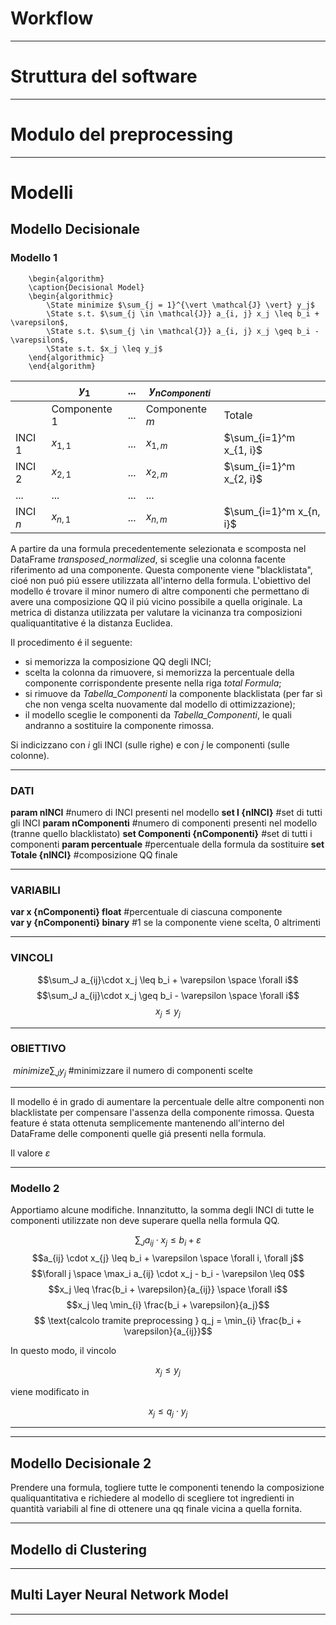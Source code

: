 # Workflow


-----

# Struttura del software


-----

# Modulo del preprocessing

-----

# Modelli

## Modello Decisionale
### Modello 1
```pseudo
	\begin{algorithm}
	\caption{Decisional Model}
	\begin{algorithmic}
		\State minimize $\sum_{j = 1}^{\vert \mathcal{J} \vert} y_j$
		\State s.t. $\sum_{j \in \mathcal{J}} a_{i, j} x_j \leq b_i + \varepsilon$,
		\State s.t. $\sum_{j \in \mathcal{J}} a_{i, j} x_j \geq b_i - \varepsilon$,
		\State s.t. $x_j \leq y_j$
	\end{algorithmic}
	\end{algorithm}
```

|          | $y_1$          | ... | $y_{nComponenti}$ |                         |
| -------- | -------------- | --- | ----------------- | ----------------------- |
|          | Componente $1$ | ... | Componente $m$    | Totale                  |
| INCI $1$ | $x_{1,1}$      | ... | $x_{1,m}$         | $\sum_{i=1}^m x_{1, i}$ |
| INCI $2$ | $x_{2,1}$      | ... | $x_{2, m}$        | $\sum_{i=1}^m x_{2, i}$ |
| ...      | ...            | ... | ...               |                         |
| INCI $n$ | $x_{n,1}$      | ... | $x_{n, m}$        | $\sum_{i=1}^m x_{n, i}$ |

A partire da una formula precedentemente selezionata e scomposta nel DataFrame _transposed_normalized_, si sceglie una colonna facente riferimento ad una componente. Questa componente viene "blacklistata", cioé non puó piú essere utilizzata all'interno della formula. L'obiettivo del modello é trovare il minor numero di altre componenti che permettano di avere una composizione QQ il piú vicino possibile a quella originale. La metrica di distanza utilizzata per valutare la vicinanza tra composizioni qualiquantitative é la distanza Euclidea.

Il procedimento é il seguente:

- si memorizza la composizione QQ degli INCI;
- scelta la colonna da rimuovere, si memorizza la percentuale della componente corrispondente presente nella riga _total Formula_;
- si rimuove da _Tabella_Componenti_ la componente blacklistata (per far sì che non venga scelta nuovamente dal modello di ottimizzazione);
- il modello sceglie le componenti da _Tabella_Componenti_, le quali andranno a sostituire la componente rimossa.

Si indicizzano con $i$ gli INCI (sulle righe) e con $j$ le componenti (sulle colonne).

-------
### DATI
**param nINCI** \#numero di INCI presenti nel modello
**set I {nINCI}** \#set di tutti gli INCI
**param nComponenti** \#numero di componenti presenti nel modello (tranne quello blacklistato)
**set Componenti {nComponenti}** \#set di tutti i componenti
**param percentuale** \#percentuale della formula da sostituire
**set Totale {nINCI}** \#composizione QQ finale

----------
### VARIABILI
**var x {nComponenti} float** \#percentuale di ciascuna componente  
**var y {nComponenti} binary** #1 se la componente viene scelta, 0 altrimenti

------
### VINCOLI

$$\sum_J a_{ij}\cdot x_j \leq b_i + \varepsilon \space \forall i$$
$$\sum_J a_{ij}\cdot x_j \geq b_i - \varepsilon \space \forall i$$
$$x_j \leq y_j$$


------


### OBIETTIVO

 $minimize \sum_J y_j$  \#minimizzare il numero di componenti scelte

-----

Il modello é in grado di aumentare la percentuale delle altre componenti non blacklistate per compensare l'assenza della componente rimossa. Questa feature é stata ottenuta semplicemente mantenendo all'interno del DataFrame delle componenti quelle giá presenti nella formula.

Il valore $\varepsilon$


-----

### Modello 2

Apportiamo alcune modifiche. Innanzitutto, la somma degli INCI di tutte le componenti utilizzate non deve superare quella nella formula QQ.

$$\sum_J a_{ij}\cdot x_j \leq b_i + \varepsilon$$
$$a_{ij} \cdot x_{j} \leq b_i + \varepsilon \space \forall i, \forall j$$
$$\forall j \space \max_i a_{ij} \cdot x_j - b_i - \varepsilon \leq 0$$
$$x_j \leq \frac{b_i + \varepsilon}{a_{ij}} \space \forall i$$
$$x_j \leq \min_{i} \frac{b_i + \varepsilon}{a_j}$$
$$ \text{calcolo tramite preprocessing } q_j = \min_{i} \frac{b_i + \varepsilon}{a_{ij}}$$

In questo modo, il vincolo 

$$x_j \leq y_j$$

viene modificato in 

$$x_j \leq q_j \cdot y_j$$

-----


-----

## Modello Decisionale 2

Prendere una formula, togliere tutte le componenti tenendo la composizione qualiquantitativa e richiedere al modello di scegliere tot ingredienti in quantità variabili al fine di ottenere una qq finale vicina a quella fornita.


-----

## Modello di Clustering


-----

## Multi Layer Neural Network Model


-----